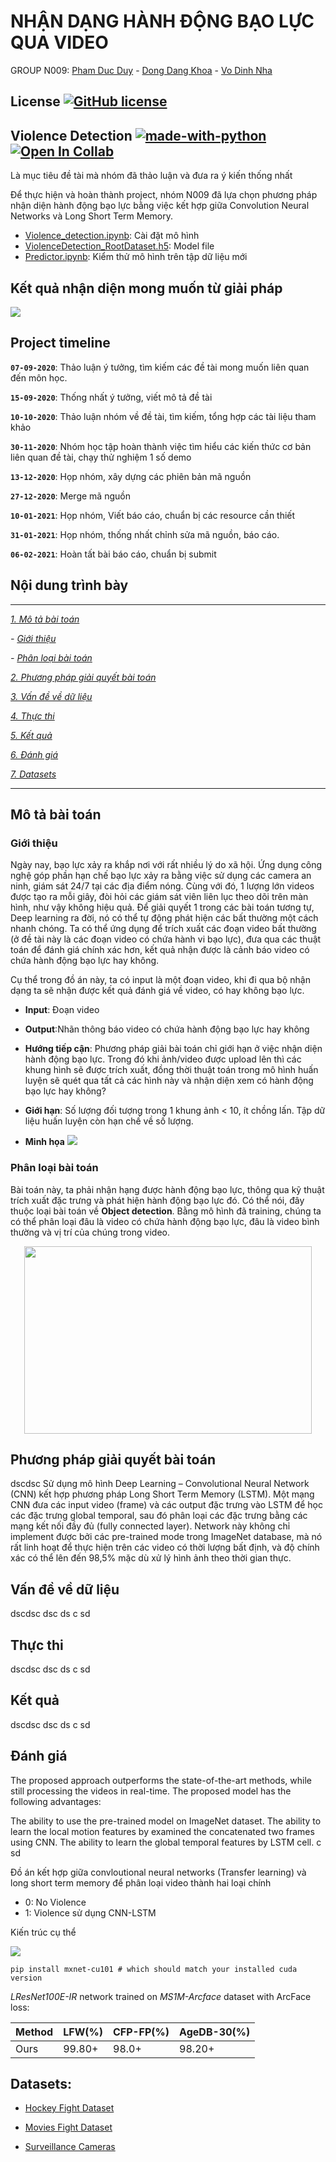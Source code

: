 # NHẬN DẠNG HÀNH ĐỘNG BẠO LỰC QUA VIDEO 
GROUP N009: [Pham Duc Duy](duypd.13@grad.uit.edu.vn ) - [Dong Dang Khoa](khoadd.14@grad.uit.edu.vn) - [Vo Dinh Nha](nhavd.14@grad.uit.edu.vn)

## License [![GitHub license](https://img.shields.io/github/license/Naereen/StrapDown.js.svg)](https://github.com/Naereen/StrapDown.js/blob/master/LICENSE)


## Violence Detection [![made-with-python](https://img.shields.io/badge/Made%20with-Python-1f425f.svg)](https://www.python.org/) [![Open In Collab](https://colab.research.google.com/assets/colab-badge.svg)](https://colab.research.google.com)
Là mục tiêu đề tài mà nhóm đã thảo luận và đưa ra ý kiến thống nhất

Để thực hiện và hoàn thành project, nhóm N009 đã lựa chọn phương pháp nhận diện hành động bạo lực bằng việc kết hợp giữa Convolution Neural Networks và Long Short Term Memory.

- [Violence_detection.ipynb](https://github.com/nhavd/CS2225.CH1501/blob/master/Violence%20Detection/Violence_detection.ipynb): Cài đặt mô hình
- [ViolenceDetection_RootDataset.h5](https://drive.google.com/drive/folders/1af1PtjjSYbQG8keQ--QoTEAWpzerzFt_?usp=sharing): Model file
- [Predictor.ipynb](https://github.com/nhavd/CS2225.CH1501/blob/master/Violence%20Detection/Predictor.ipynb): Kiểm thử mô hình trên tập dữ liệu mới 

## Kết quả nhận diện mong muốn từ giải pháp
![](images/result1.png)

## Project timeline

**`07-09-2020`**: Thảo luận ý tưởng, tìm kiếm các đề tài mong muốn liên quan đến môn học.

**`15-09-2020`**: Thống nhất ý tưởng, viết mô tả đề tài

**`10-10-2020`**: Thảo luận nhóm về đề tài, tìm kiếm, tổng hợp các tài liệu tham khảo

**`30-11-2020`**: Nhóm học tập hoàn thành việc tìm hiểu các kiến thức cơ bản liên quan đề tài, chạy thử nghiệm 1 số demo

**`13-12-2020`**: Họp nhóm, xây dựng các phiên bản mã nguồn 

**`27-12-2020`**: Merge mã nguồn

**`10-01-2021`**: Họp nhóm, Viết báo cáo, chuẩn bị các resource cần thiết 

**`31-01-2021`**: Họp nhóm, thống nhất chỉnh sửa mã nguồn, báo cáo. 

**`06-02-2021`**: Hoàn tất bài báo cáo, chuẩn bị submit

## Nội dung trình bày
*********************************************************************************************
*[1. Mô tả bài toán](#mô-tả-bài-toán)*

*- [Giới thiệu](#giới-thiệu)*

*- [Phân loại bài toán](#phân-loại-bài-toán)*

*[2. Phương pháp giải quyết bài toán](#phương-pháp-giải-quyết-bài-toán)*

*[3. Vấn đề về dữ liệu](#vấn-đề-về-dữ-liệu)*

*[4. Thực thi](#thực-thi)*

*[5. Kết quả](#kết-quả)*

*[6. Đánh giá](#đánh-giá)*

*[7. Datasets](#datasets)*
*********************************************************************************************

## Mô tả bài toán

### Giới thiệu

Ngày nay, bạo lực xảy ra khắp nơi với rất nhiều lý do xã hội. Ứng dụng công nghệ góp phần hạn chế bạo lực xảy ra bằng việc sử dụng các camera an ninh, giám sát 24/7 tại các địa điểm nóng. Cùng với đó, 1 lượng lớn videos được tạo ra mỗi giây, đòi hỏi các giám sát viên liên lục theo dõi trên màn hình, như vậy không hiệu quả. Để giải quyết 1 trong các bài toán tương tự, Deep learning ra đời, nó có thể tự động phát hiện các bất thường một cách nhanh chóng. Ta có thể ứng dụng để trích xuất các đoạn video bất thường (ở đề tài này là các đoạn video có chứa hành vi bạo lực), đưa qua các thuật toán để đánh giá chính xác hơn, kết quả nhận được là cảnh báo video có chứa hành động bạo lực hay không.

Cụ thể trong đồ án này, ta có input là một đoạn video, khi đi qua bộ nhận dạng ta sẽ nhận được kết quả đánh giá về video, có hay không bạo lực.

- <b>Input</b>: Đoạn video

- <b>Output</b>:Nhãn thông báo video có chứa hành động bạo lực hay không

- <b>Hướng tiếp cận</b>: Phương pháp giải bài toán chỉ giới hạn ở việc nhận diện hành động bạo lực. Trong đó khi ảnh/video được upload lên thì các khung hình sẽ được trích xuất, đồng thời thuật toán trong mô hình huấn luyện sẽ quét qua tất cả các hình này và nhận diện xem có hành động bạo lực hay không?

- <b>Giới hạn</b>: Số lượng đối tượng trong 1 khung ảnh < 10, ít chồng lấn. Tập dữ liệu huấn luyện còn hạn chế về số lượng.

- <b>Minh họa</b>
![](images/minhhoa.png)


### Phân loại bài toán

Bài toán này, ta phải nhận hạng được hành động bạo lực, thông qua kỹ thuật trích xuất đặc trưng và phát hiện hành động bạo lực đó. Có thể nói, đây thuộc loại bài toán về <b>Object detection</b>. Bằng mô hình đã training, chúng ta có thể phân loại đâu là video có chứa hành động bạo lực, đâu là video bình thường và vị trí của chúng trong video.
<p align="center">
  <img width="460" height="300" src="https://github.com/nhavd/CS2225.CH1501/blob/master/Violence%20Detection/images/objecdetection.png">
</p>

## Phương pháp giải quyết bài toán

dscdsc
Sử dụng mô hình Deep Learning – Convolutional Neural Network (CNN) kết hợp phương pháp Long Short Term Memory (LSTM). Một mạng CNN đưa các input video (frame) và các output đặc trưng vào LSTM để học các đặc trưng global temporal, sau đó phân loại các đặc trưng bằng các mạng kết nối đầy đủ (fully connected layer). Network này không chỉ implement được bởi các pre-trained mode trong ImageNet database, mà nó rất linh hoạt để thực hiện trên các video có thời lượng bất định, và độ chính xác có thể lên đến 98,5% mặc dù xử lý hình ảnh theo thời gian thực.



## Vấn đề về dữ liệu

dscdsc
dsc
ds
c
sd

## Thực thi

dscdsc
dsc
ds
c
sd

## Kết quả

dscdsc
dsc
ds
c
sd

## Đánh giá

The proposed approach outperforms the state-of-the-art methods, while still processing the videos in real-time. The proposed model has the following advantages:

The ability to use the pre-trained model on ImageNet dataset.
The ability to learn the local motion features by examined the concatenated two frames using CNN.
The ability to learn the global temporal features by LSTM cell.
c
sd

Đồ án kết hợp giữa convloutional neural networks (Transfer learning) và long short term memory để  phân loại video thành hai loại chính 
* 0: No Violence 
* 1: Violence
sử dụng CNN-LSTM

Kiến trúc cụ thể

![](images/model.png)






```
pip install mxnet-cu101 # which should match your installed cuda version
```


*LResNet100E-IR* network trained on *MS1M-Arcface* dataset with ArcFace loss:

| Method  | LFW(%) | CFP-FP(%) | AgeDB-30(%) |  
| ------- | ------ | --------- | ----------- |  
|  Ours   | 99.80+ | 98.0+     | 98.20+      |   




## Datasets:

* [Hockey Fight Dataset](https://academictorrents.com/details/38d9ed996a5a75a039b84cf8a137be794e7cee89)

* [Movies Fight Dataset](https://academictorrents.com/details/70e0794e2292fc051a13f05ea6f5b6c16f3d3635)

* [Surveillance Cameras](https://github.com/sayibet/fight-detection-surv-dataset)
